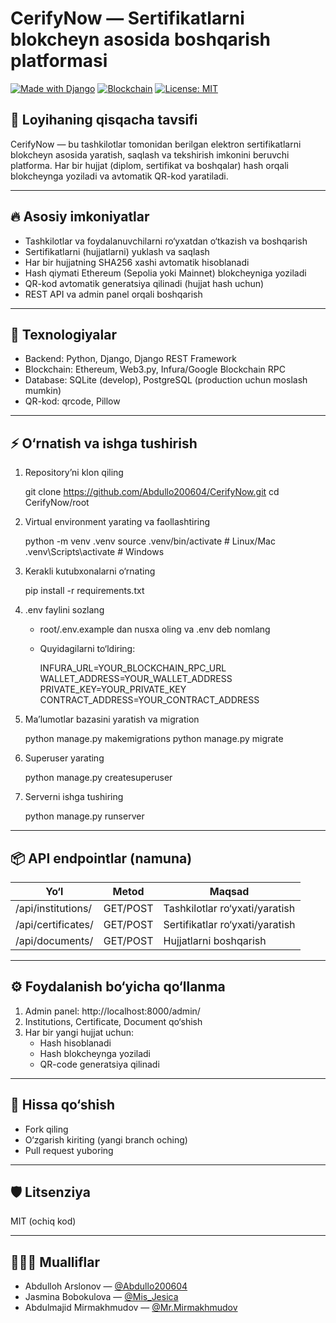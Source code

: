 # CerifyNow — Sertifikatlarni blokcheyn asosida boshqarish platformasi

[![Made with Django](https://img.shields.io/badge/Python-Django-green)](https://www.djangoproject.com/)
[![Blockchain](https://img.shields.io/badge/Blockchain-Ethereum-blue)](https://ethereum.org/)
[![License: MIT](https://img.shields.io/badge/License-MIT-yellow.svg)](https://opensource.org/licenses/MIT)

## 📝 Loyihaning qisqacha tavsifi

CerifyNow — bu tashkilotlar tomonidan berilgan elektron sertifikatlarni blokcheyn asosida yaratish, saqlash va tekshirish imkonini beruvchi platforma. Har bir hujjat (diplom, sertifikat va boshqalar) hash orqali blokcheynga yoziladi va avtomatik QR-kod yaratiladi.

---

## 🔥 Asosiy imkoniyatlar

- Tashkilotlar va foydalanuvchilarni ro‘yxatdan o‘tkazish va boshqarish
- Sertifikatlarni (hujjatlarni) yuklash va saqlash
- Har bir hujjatning SHA256 xashi avtomatik hisoblanadi
- Hash qiymati Ethereum (Sepolia yoki Mainnet) blokcheyniga yoziladi
- QR-kod avtomatik generatsiya qilinadi (hujjat hash uchun)
- REST API va admin panel orqali boshqarish

---

## 🚀 Texnologiyalar

- Backend: Python, Django, Django REST Framework
- Blockchain: Ethereum, Web3.py, Infura/Google Blockchain RPC
- Database: SQLite (develop), PostgreSQL (production uchun moslash mumkin)
- QR-kod: qrcode, Pillow

---

## ⚡️ O‘rnatish va ishga tushirish

1. Repository’ni klon qiling
   
    git clone https://github.com/Abdullo200604/CerifyNow.git
    cd CerifyNow/root
    
2. Virtual environment yarating va faollashtiring
   
    python -m venv .venv
    source .venv/bin/activate   # Linux/Mac
    .venv\Scripts\activate      # Windows
    
3. Kerakli kutubxonalarni o‘rnating
   
    pip install -r requirements.txt
    
4. .env faylini sozlang
    - root/.env.example dan nusxa oling va .env deb nomlang
    - Quyidagilarni to‘ldiring:
     
      INFURA_URL=YOUR_BLOCKCHAIN_RPC_URL
      WALLET_ADDRESS=YOUR_WALLET_ADDRESS
      PRIVATE_KEY=YOUR_PRIVATE_KEY
      CONTRACT_ADDRESS=YOUR_CONTRACT_ADDRESS
      
5. Ma’lumotlar bazasini yaratish va migration
   
    python manage.py makemigrations
    python manage.py migrate
    
6. Superuser yarating
   
    python manage.py createsuperuser
    
7. Serverni ishga tushiring
   
    python manage.py runserver
    
---

## 📦 API endpointlar (namuna)

| Yo‘l                | Metod | Maqsad                   |
|---------------------|-------|--------------------------|
| /api/institutions/ | GET/POST  | Tashkilotlar ro‘yxati/yaratish |
| /api/certificates/ | GET/POST  | Sertifikatlar ro‘yxati/yaratish|
| /api/documents/    | GET/POST  | Hujjatlarni boshqarish        |

---

## ⚙️ Foydalanish bo‘yicha qo‘llanma

1. Admin panel: http://localhost:8000/admin/
2. Institutions, Certificate, Document qo‘shish
3. Har bir yangi hujjat uchun:
    - Hash hisoblanadi
    - Hash blokcheynga yoziladi
    - QR-code generatsiya qilinadi

---

## 🤝 Hissa qo‘shish

- Fork qiling
- O‘zgarish kiriting (yangi branch oching)
- Pull request yuboring

---

## 🛡️ Litsenziya

MIT (ochiq kod)

---

## 👨🏻‍💻 Mualliflar

- Abdulloh Arslonov — [@Abdullo200604](https://github.com/Abdullo200604)
- Jasmina Bobokulova  — [@Mis_Jesica](https://github.com/JMJfrds)
- Abdulmajid Mirmakhmudov — [@Mr.Mirmakhmudov](https://github.com/theMirmakhmudov)